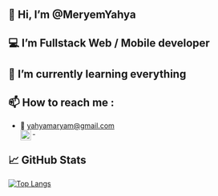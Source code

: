 ## 👋 Hi, I’m @MeryemYahya
 ## 💻 I’m Fullstack Web / Mobile developer 
 ## 🌱 I’m currently learning everything
 ## 📫 How to reach me :  
 - 📧 yahyamaryam@gmail.com    
 -<a href="https://www.linkedin.com/in/meryem-yahya/"><img align="left" src="https://raw.githubusercontent.com/yushi1007/yushi1007/main/images/linkedin.svg" alt="meryem-yahya | LinkedIn" width="21px"/></a>

## 📈 GitHub Stats
[![Top Langs](https://github-readme-stats.vercel.app/api/top-langs/?username=MeryemYahya&layout=compact)](https://github.com/MeryemYahya)

<!---
MeryemYahya/MeryemYahya is a ✨ special ✨ repository because its `README.md` (this file) appears on your GitHub profile.
You can click the Preview link to take a look at your changes.
--->
